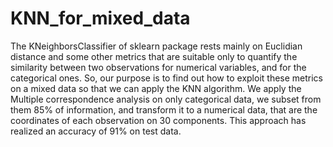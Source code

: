 # KNN_for_mixed_data
The KNeighborsClassifier of sklearn package rests mainly on Euclidian distance and some other metrics that are suitable only to quantify the similarity between two observations for numerical variables, and for the categorical ones. So, our purpose is to find out how to exploit these metrics on a mixed data so that we can apply the KNN algorithm. We apply the Multiple correspondence analysis on only categorical data, we subset from them 85% of information, and transform it to a numerical data, that are the coordinates of each observation on 30 components. This approach has realized an accuracy of 91% on test data.
